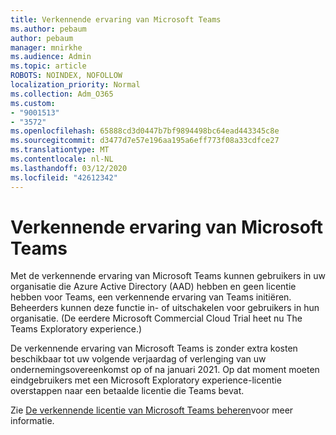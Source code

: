 ```yaml
---
title: Verkennende ervaring van Microsoft Teams
ms.author: pebaum
author: pebaum
manager: mnirkhe
ms.audience: Admin
ms.topic: article
ROBOTS: NOINDEX, NOFOLLOW
localization_priority: Normal
ms.collection: Adm_O365
ms.custom:
- "9001513"
- "3572"
ms.openlocfilehash: 65888cd3d0447b7bf9894498bc64ead443345c8e
ms.sourcegitcommit: d3477d7e57e196aa195a6eff773f08a33cdfce27
ms.translationtype: MT
ms.contentlocale: nl-NL
ms.lasthandoff: 03/12/2020
ms.locfileid: "42612342"
---
```

# <a name="microsoft-teams-exploratory-experience"></a>Verkennende ervaring van Microsoft Teams

Met de verkennende ervaring van Microsoft Teams kunnen gebruikers in uw organisatie die Azure Active Directory (AAD) hebben en geen licentie hebben voor Teams, een verkennende ervaring van Teams initiëren. Beheerders kunnen deze functie in- of uitschakelen voor gebruikers in hun organisatie. (De eerdere Microsoft Commercial Cloud Trial heet nu The Teams Exploratory experience.)

De verkennende ervaring van Microsoft Teams is zonder extra kosten beschikbaar tot uw volgende verjaardag of verlenging van uw ondernemingsovereenkomst op of na januari 2021. Op dat moment moeten eindgebruikers met een Microsoft Exploratory experience-licentie overstappen naar een betaalde licentie die Teams bevat.

Zie [De verkennende licentie van Microsoft Teams beheren](https://docs.microsoft.com/microsoftteams/teams-exploratory/)voor meer informatie.
